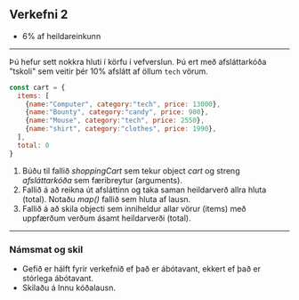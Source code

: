 ## Verkefni 2

- 6% af heildareinkunn

---

Þú hefur sett nokkra hluti í körfu í vefverslun. Þú ert með afsláttarkóða "tskoli" sem veitir þér 10% afslátt af öllum `tech` vörum.

```javascript
const cart = {
  items: [
    {name:"Computer", category:"tech", price: 13000},
    {name:"Bounty", category:"candy", price: 900},
    {name:"Mouse", category:"tech", price: 2550},
    {name:"shirt", category:"clothes", price: 1990},
  ],
  total: 0
}
```

1. Búðu til fallið _shoppingCart_ sem tekur object _cart_ og streng _afsláttarkóða_ sem færibreytur (arguments). 
1. Fallið á að reikna út afsláttinn og taka saman heildarverð allra hluta (total). Notaðu _map()_ fallið sem hluta af lausn.
1. Fallið á að skila objecti sem inniheldur allar vörur (items) með uppfærðum verðum ásamt heildarverði (total). 

---

### Námsmat og skil

- Gefið er hálft fyrir verkefnið ef það er ábótavant, ekkert ef það er stórlega ábótavant.
- Skilaðu á Innu kóðalausn.
